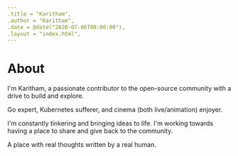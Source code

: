 ```yaml
---
.title = "Karitham",
.author = "Karitham",
.date = @date("2020-07-06T00:00:00"),
.layout = "index.html",
---
```


# About

I'm Karitham, a passionate contributor to the open-source community with a drive to build and explore.

Go expert, Kubernetes sufferer, and cinema (both live/animation) enjoyer.

I'm constantly tinkering and bringing ideas to life. I'm working towards having a place to share and give back to the community.

A place with real thoughts written by a real human.
